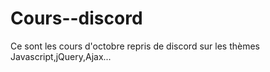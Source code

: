 # Cours--discord
Ce sont les cours d'octobre repris de discord sur les thèmes Javascript,jQuery,Ajax...
